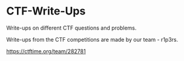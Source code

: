 # CTF-Write-Ups
Write-ups on different CTF questions and problems.

Write-ups from the CTF competitions are made by our team - r1p3rs.

https://ctftime.org/team/282781
